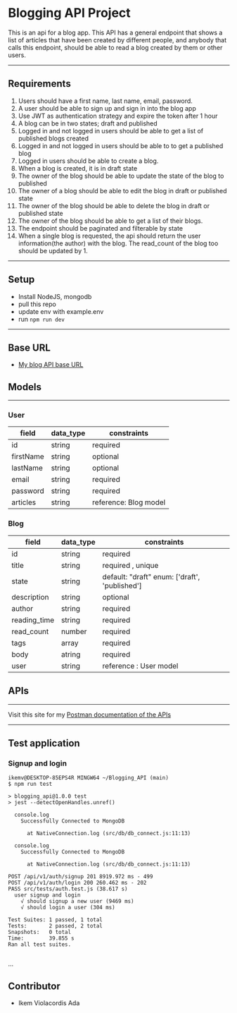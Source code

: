 # Blogging API Project

This is an api for a blog app. This API has a general endpoint that shows a list of articles that have been created by different people, and anybody that calls this endpoint, should be able to read a blog created by them or other users.

---

## Requirements

1. Users should have a first name, last name, email, password.
2. A user should be able to sign up and sign in into the blog app
3. Use JWT as authentication strategy and expire the token after 1 hour
4. A blog can be in two states; draft and published
5. Logged in and not logged in users should be able to get a list of published blogs created
6. Logged in and not logged in users should be able to to get a published blog
7. Logged in users should be able to create a blog.
8. When a blog is created, it is in draft state
9. The owner of the blog should be able to update the state of the blog to published
10. The owner of a blog should be able to edit the blog in draft or published state
11. The owner of the blog should be able to delete the blog in draft or published state
12. The owner of the blog should be able to get a list of their blogs.
13. The endpoint should be paginated and filterable by state
14. When a single blog is requested, the api should return the user information(the author) with the blog. The read_count of the blog too should be updated by 1.

---

## Setup

- Install NodeJS, mongodb
- pull this repo
- update env with example.env
- run `npm run dev`

---

## Base URL

- [My blog API base URL](https://safe-scrubland-60722.herokuapp.com/api/v1)

## Models

---

### User

| field     | data_type | constraints           |
| --------- | --------- | --------------------- |
| id        | string    | required              |
| firstName | string    | optional              |
| lastName  | string    | optional              |
| email     | string    | required              |
| password  | string    | required              |
| articles  | string    | reference: Blog model |

### Blog

| field        | data_type | constraints                                   |
| ------------ | --------- | --------------------------------------------- |
| id           | string    | required                                      |
| title        | string    | required , unique                             |
| state        | string    | default: "draft" enum: ['draft', 'published'] |
| description  | string    | optional                                      |
| author       | string    | required                                      |
| reading_time | string    | required                                      |
| read_count   | number    | required                                      |
| tags         | array     | required                                      |
| body         | atring    | required                                      |
| user         | string    | reference : User model                        |

## APIs

---

Visit this site for my [Postman documentation of the APIs](https://documenter.getpostman.com/view/22967625/2s8YYEQQgP)

---

## Test application

### Signup and login

```
ikemv@DESKTOP-85EPS4R MINGW64 ~/Blogging_API (main)
$ npm run test

> blogging_api@1.0.0 test
> jest --detectOpenHandles.unref()

  console.log
    Successfully Connected to MongoDB

      at NativeConnection.log (src/db/db_connect.js:11:13)

  console.log
    Successfully Connected to MongoDB

      at NativeConnection.log (src/db/db_connect.js:11:13)

POST /api/v1/auth/signup 201 8919.972 ms - 499
POST /api/v1/auth/login 200 260.462 ms - 202
PASS src/tests/auth.test.js (38.617 s)
  user signup and login
    √ should signup a new user (9469 ms)
    √ should login a user (304 ms)

Test Suites: 1 passed, 1 total
Tests:       2 passed, 2 total
Snapshots:   0 total
Time:        39.855 s
Ran all test suites.


```

...

## Contributor

- Ikem Violacordis Ada
